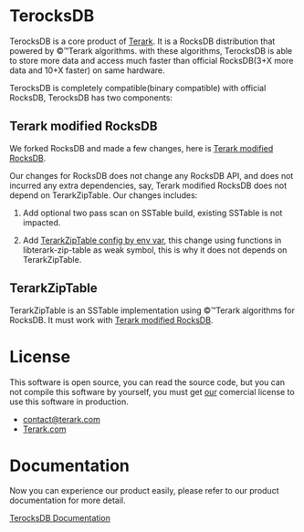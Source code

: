 # TerocksDB 

TerocksDB is a core product of [Terark](http://terark.com). It is a RocksDB distribution that powered by &copy;&trade;Terark algorithms. with these algorithms, TerocksDB is able to store more data and access much faster than official RocksDB(3+X more data and 10+X faster) on same hardware.

TerocksDB is completely compatible(binary compatible) with official RocksDB, TerocksDB has two components:

## Terark modified RocksDB

We forked RocksDB and made a few changes, here is [Terark modified RocksDB](http://github/rockeet/rocksdb).

Our changes for RocksDB does not change any RocksDB API, and does not incurred any extra dependencies, say, Terark modified RocksDB does not depend on TerarkZipTable. Our changes includes:

1.  Add optional two pass scan on SSTable build, existing SSTable is not impacted.

2.  Add [TerarkZipTable config by env var](), this change using functions in libterark-zip-table as weak symbol, this is why it does not depends on TerarkZipTable.

## TerarkZipTable

TerarkZipTable is an SSTable implementation using  &copy;&trade;Terark algorithms for RocksDB. It must work with [Terark modified RocksDB](http://github/rockeet/rocksdb).

# License
This software is open source, you can read the source code,
but you can not compile this software by yourself,
you must get [our](http://terark.com) comercial license to use this software in production.

- contact@terark.com
- [Terark.com](www.terark.com)

# Documentation
Now you can experience our product easily, please refer to our product documentation for more detail.

[TerocksDB Documentation](https://github.com/Terark/terark-zip-rocksdb/wiki)
